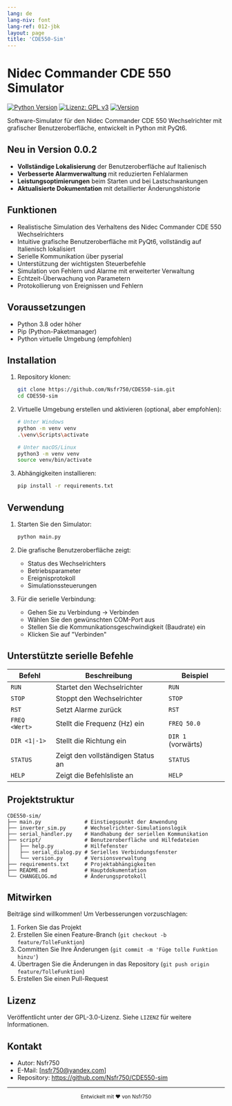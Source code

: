 ```yaml
---
lang: de
lang-niv: font
lang-ref: 012-jbk
layout: page
title: 'CDE550-Sim'
---
```


# Nidec Commander CDE 550 Simulator

[![Python Version](https://img.shields.io/badge/python-3.8+-blue.svg)](https://www.python.org/downloads/)
[![Lizenz: GPL v3](https://img.shields.io/badge/Lizenz-GPLv3-blue.svg)](https://www.gnu.org/licenses/gpl-3.0)
[![Version](https://img.shields.io/badge/version-0.0.2-green.svg)](CHANGELOG.md)

Software-Simulator für den Nidec Commander CDE 550 Wechselrichter mit grafischer Benutzeroberfläche, entwickelt in Python mit PyQt6.

## Neu in Version 0.0.2

- **Vollständige Lokalisierung** der Benutzeroberfläche auf Italienisch
- **Verbesserte Alarmverwaltung** mit reduzierten Fehlalarmen
- **Leistungsoptimierungen** beim Starten und bei Lastschwankungen
- **Aktualisierte Dokumentation** mit detaillierter Änderungshistorie

## Funktionen

- Realistische Simulation des Verhaltens des Nidec Commander CDE 550 Wechselrichters
- Intuitive grafische Benutzeroberfläche mit PyQt6, vollständig auf Italienisch lokalisiert
- Serielle Kommunikation über pyserial
- Unterstützung der wichtigsten Steuerbefehle
- Simulation von Fehlern und Alarme mit erweiterter Verwaltung
- Echtzeit-Überwachung von Parametern
- Protokollierung von Ereignissen und Fehlern

## Voraussetzungen

- Python 3.8 oder höher
- Pip (Python-Paketmanager)
- Python virtuelle Umgebung (empfohlen)

## Installation

1. Repository klonen:
   ```bash
   git clone https://github.com/Nsfr750/CDE550-sim.git
   cd CDE550-sim
   ```

2. Virtuelle Umgebung erstellen und aktivieren (optional, aber empfohlen):
   ```bash
   # Unter Windows
   python -m venv venv
   .\venv\Scripts\activate
   
   # Unter macOS/Linux
   python3 -m venv venv
   source venv/bin/activate
   ```

3. Abhängigkeiten installieren:
   ```bash
   pip install -r requirements.txt
   ```

## Verwendung

1. Starten Sie den Simulator:
   ```bash
   python main.py
   ```

2. Die grafische Benutzeroberfläche zeigt:
   - Status des Wechselrichters
   - Betriebsparameter
   - Ereignisprotokoll
   - Simulationssteuerungen

3. Für die serielle Verbindung:
   - Gehen Sie zu Verbindung -> Verbinden
   - Wählen Sie den gewünschten COM-Port aus
   - Stellen Sie die Kommunikationsgeschwindigkeit (Baudrate) ein
   - Klicken Sie auf "Verbinden"

## Unterstützte serielle Befehle

| Befehl | Beschreibung | Beispiel |
|--------|--------------|----------|
| `RUN` | Startet den Wechselrichter | `RUN` |
| `STOP` | Stoppt den Wechselrichter | `STOP` |
| `RST` | Setzt Alarme zurück | `RST` |
| `FREQ <Wert>` | Stellt die Frequenz (Hz) ein | `FREQ 50.0` |
| `DIR <1\|-1>` | Stellt die Richtung ein | `DIR 1` (vorwärts) |
| `STATUS` | Zeigt den vollständigen Status an | `STATUS` |
| `HELP` | Zeigt die Befehlsliste an | `HELP` |

## Projektstruktur

```
CDE550-sim/
├── main.py              # Einstiegspunkt der Anwendung
├── inverter_sim.py      # Wechselrichter-Simulationslogik
├── serial_handler.py    # Handhabung der seriellen Kommunikation
├── script/              # Benutzeroberfläche und Hilfedateien
│   ├── help.py          # Hilfefenster
│   ├── serial_dialog.py # Serielles Verbindungsfenster
│   └── version.py       # Versionsverwaltung
├── requirements.txt     # Projektabhängigkeiten
├── README.md            # Hauptdokumentation
└── CHANGELOG.md         # Änderungsprotokoll
```

## Mitwirken

Beiträge sind willkommen! Um Verbesserungen vorzuschlagen:

1. Forken Sie das Projekt
2. Erstellen Sie einen Feature-Branch (`git checkout -b feature/TolleFunktion`)
3. Committen Sie Ihre Änderungen (`git commit -m 'Füge tolle Funktion hinzu'`)
4. Übertragen Sie die Änderungen in das Repository (`git push origin feature/TolleFunktion`)
5. Erstellen Sie einen Pull-Request

## Lizenz

Veröffentlicht unter der GPL-3.0-Lizenz. Siehe `LIZENZ` für weitere Informationen.

## Kontakt

- Autor: Nsfr750
- E-Mail: [nsfr750@yandex.com]
- Repository: https://github.com/Nsfr750/CDE550-sim

---

<div align="center">
  <sub>Entwickelt mit ❤️ von Nsfr750</sub>
</div>
